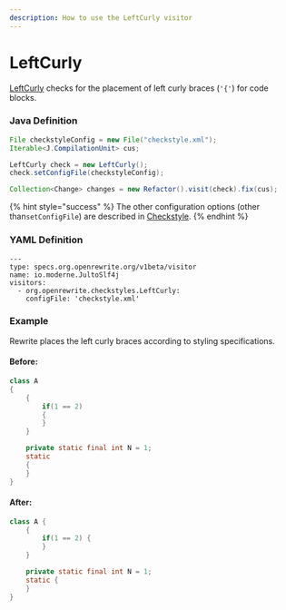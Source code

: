 ```yaml
---
description: How to use the LeftCurly visitor
---
```


# LeftCurly

[LeftCurly](https://checkstyle.sourceforge.io/config_blocks.html#LeftCurly) checks for the placement of left curly braces \(`'{'`\) for code blocks.

### Java Definition 

```java
File checkstyleConfig = new File("checkstyle.xml");
Iterable<J.CompilationUnit> cus;

LeftCurly check = new LeftCurly();
check.setConfigFile(checkstyleConfig);

Collection<Change> changes = new Refactor().visit(check).fix(cus);
```

{% hint style="success" %}
The other configuration options \(other than`setConfigFile`\) are described in [Checkstyle](./#configuration-options).
{% endhint %}

### YAML Definition

```text
---
type: specs.org.openrewrite.org/v1beta/visitor
name: io.moderne.JultoSlf4j
visitors:
  - org.openrewrite.checkstyles.LeftCurly:
    configFile: 'checkstyle.xml'
```

### Example

Rewrite places the left curly braces according to styling specifications.

#### Before:

```java
class A
{
    {
        if(1 == 2)
        {
        }
    }

    private static final int N = 1;
    static
    {
    }
}
```

#### After:

```java
class A {
    {
        if(1 == 2) {
        }
    }

    private static final int N = 1;
    static {
    }
}
```

